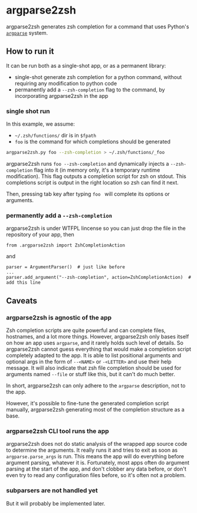 # argparse2zsh

argparse2zsh generates zsh completion for a command that uses Python's [`argparse`](https://docs.python.org/3/library/argparse.html) system.

## How to run it

It can be run both as a single-shot app, or as a permanent library:

- single-shot generate zsh completion for a python command, without requiring any modification to python code
- permanently add a `--zsh-completion` flag to the command, by incorporating argparse2zsh in the app

### single shot run

In this example, we assume:

- `~/.zsh/functions/` dir is in `$fpath`
- `foo` is the command for which completions should be generated

```sh
argparse2zsh.py foo --zsh-completion > ~/.zsh/functions/_foo
```

argparse2zsh runs `foo --zsh-completion` and dynamically injects a `--zsh-completion` flag into it (in memory only, it's a temporary runtime modification).
This flag outputs a completion script for zsh on stdout.
This completions script is output in the right location so zsh can find it next.

Then, pressing tab key after typing `foo ` will complete its options or arguments.

### permanently add a `--zsh-completion`

argparse2zsh is under WTFPL lincense so you can just drop the file in the repository of your app, then

```
from .argparse2zsh import ZshCompletionAction
```

and

```
parser = ArgumentParser()  # just like before
...
parser.add_argument("--zsh-completion", action=ZshCompletionAction)  # add this line
```

## Caveats

### argparse2zsh is agnostic of the app

Zsh completion scripts are quite powerful and can complete files, hostnames, and a lot more things.
However, argparse2zsh only bases itself on how an app uses `argparse`, and it rarely holds such level of details.
So argparse2zsh cannot guess everything that would make a completion script completely adapted to the app.
It is able to list positional arguments and optional args in the form of `--<NAME>` or `-<LETTER>` and use their help message.
It will also indicate that zsh file completion should be used for arguments named `--file` or stuff like this, but it can't do much better.

In short, argparse2zsh can only adhere to the `argparse` description, not to the app.

However, it's possible to fine-tune the generated completion script manually, argparse2zsh generating most of the completion structure as a base.

### argparse2zsh CLI tool runs the app

argparse2zsh does not do static analysis of the wrapped app source code to determine the arguments.
It really runs it and tries to exit as soon as `argparse.parse_args` is run.
This means the app will do everything before argument parsing, whatever it is.
Fortunately, most apps often do argument parsing at the start of the app, and don't clobber any data before, or don't even try to read any configuration files before, so it's often not a problem.

### subparsers are not handled yet

But it will probably be implemented later.
